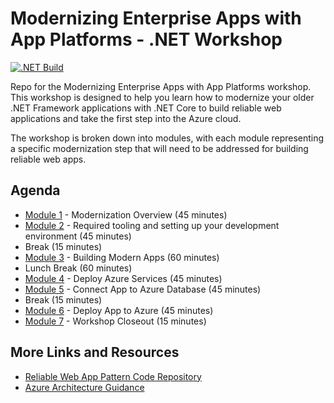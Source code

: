 # Modernizing Enterprise Apps with App Platforms - .NET Workshop
[![.NET Build](https://github.com/lblick/modernizing-ent-apps-with-dotnet-workshop/actions/workflows/dotnet.yml/badge.svg)](https://github.com/lblick/modernizing-ent-apps-with-dotnet-workshop/actions/workflows/dotnet.yml)

Repo for the Modernizing Enterprise Apps with App Platforms workshop. This workshop is designed to help you learn how to modernize your older .NET Framework applications with .NET Core to build reliable web applications and take the first step into the Azure cloud.

The workshop is broken down into modules, with each module representing a specific modernization step that will need to be addressed for building reliable web apps.

## Agenda

* [Module 1](./Module%201%20-%20Modernization%20Overview/ModernizationOverview.md) - Modernization Overview (45 minutes)
* [Module 2](./Module%202%20-%20Required%20Tooling/RequiredTooling.md) - Required tooling and setting up your development environment (45 minutes)
* Break (15 minutes)
* [Module 3](./Module%203%20-%20Building%20Modern%20Apps/BuildApps.md) - Building Modern Apps (60 minutes)
* Lunch Break (60 minutes)
* [Module 4](./Module%204%20-%20Deploy%20Azure%20Services/DeployAzure.md) - Deploy Azure Services (45 minutes)
* [Module 5](./Module%205%20-%20Connect%20App%20to%20Azure%20Database/ConnectApp.md) - Connect App to Azure Database (45 minutes)
* Break (15 minutes)
* [Module 6](./Module%206%20-%20Deploy%20App%20to%20Azure/DeployApp.md) - Deploy App to Azure (45 minutes)
* [Module 7](./Module%207%20-%20Workshop%20Closeout/WorkshopCloseout.md) - Workshop Closeout (15 minutes)

## More Links and Resources

* [Reliable Web App Pattern Code Repository](https://aka.ms/eap/rwa/dotnet)
* [Azure Architecture Guidance](https://learn.microsoft.com/azure/architecture/reference-architectures/reliable-web-app/dotnet/pattern-overview)

